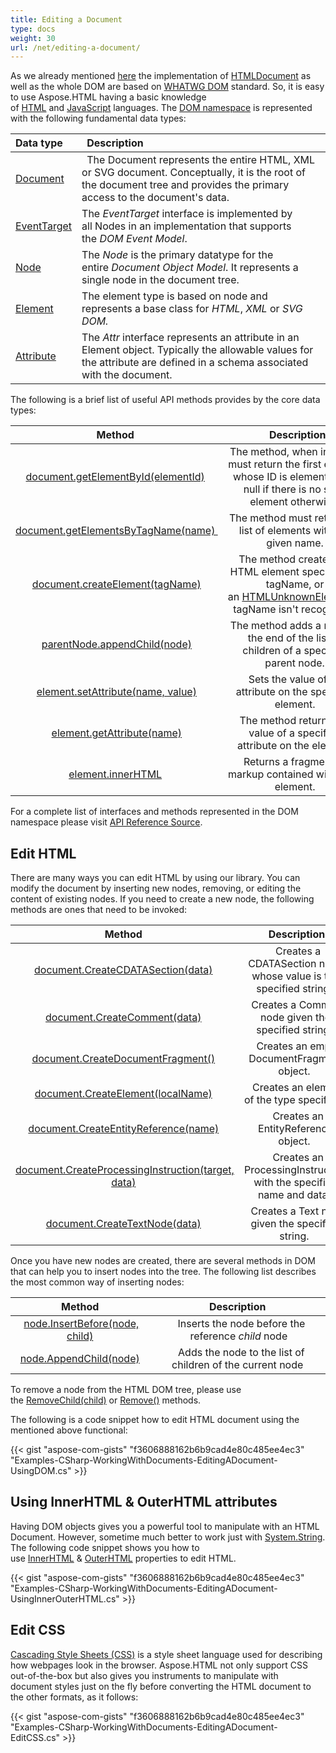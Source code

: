 ```yaml
---
title: Editing a Document
type: docs
weight: 30
url: /net/editing-a-document/
---
```


As we already mentioned [here](/html/net/creating-a-document-html/) the implementation of [HTMLDocument](https://apireference.aspose.com/net/html/aspose.html/htmldocument) as well as the whole DOM are based on [WHATWG DOM](https://dom.spec.whatwg.org/) standard. So, it is easy to use Aspose.HTML having a basic knowledge of [HTML](https://en.wikipedia.org/wiki/HTML) and [JavaScript](https://en.wikipedia.org/wiki/JavaScript) languages.
The [DOM namespace](https://apireference.aspose.com/net/html/aspose.html.dom/) is represented with the following fundamental data types:

|**Data type** |` `**Description**|
| :- | :- |
|[Document](https://apireference.aspose.com/net/html/aspose.html.dom/document)|` `The Document represents the entire HTML, XML or SVG document. Conceptually, it is the root of the document tree and provides the primary access to the document's data.|
|[EventTarget](https://apireference.aspose.com/net/html/aspose.html.dom/eventtarget)|The *EventTarget* interface is implemented by all Nodes in an implementation that supports the *DOM Event Model*.|
|[Node](https://apireference.aspose.com/net/html/aspose.html.dom/node)|The *Node* is the primary datatype for the entire *Document Object Model*. It represents a single node in the document tree.|
|[Element](https://apireference.aspose.com/net/html/aspose.html.dom/element)|The element type is based on node and represents a base class for *HTML*, *XML* or *SVG DOM.*|
|[Attribute](https://apireference.aspose.com/net/html/aspose.html.dom/attr)|The *Attr* interface represents an attribute in an Element object. Typically the allowable values for the attribute are defined in a schema associated with the document.|
The following is a brief list of useful API methods provides by the core data types:

|**Method** |` `**Description**|
| :-: | :-: |
|[document.getElementById(elementId)](https://apireference.aspose.com/net/html/aspose.html.dom/document/methods/getelementbyid) |The method, when invoked, must return the first element whose ID is elementId and null if there is no such element otherwise.|
|[document.getElementsByTagName(name) ](https://apireference.aspose.com/net/html/aspose.html.dom/document/methods/getelementsbytagname)|The method must return the list of elements with the given name.|
|[document.createElement(tagName)](https://apireference.aspose.com/net/html/aspose.html.dom/document/methods/createelement)|The method creates the HTML element specified by tagName, or an [HTMLUnknownElement](https://apireference.aspose.com/net/html/aspose.html/htmlunknownelement) if tagName isn't recognized.|
|[parentNode.appendChild(node)](https://apireference.aspose.com/net/html/aspose.html.dom/node/methods/appendchild)|The method adds a node to the end of the list of children of a specified parent node.|
|[element.setAttribute(name, value)](https://apireference.aspose.com/net/html/aspose.html.dom/element/methods/setattribute)|Sets the value of an attribute on the specified element.|
|[element.getAttribute(name)](https://apireference.aspose.com/net/html/aspose.html.dom/element/methods/getattribute)|The method returns the value of a specified attribute on the element.|
|[element.innerHTML](https://apireference.aspose.com/net/html/aspose.html.dom/element/properties/innerhtml) |Returns a fragment of markup contained within the element.|
For a complete list of interfaces and methods represented in the DOM namespace please visit [API Reference Source](https://apireference.aspose.com/net/html/aspose.html.dom/).
## **Edit HTML**
There are many ways you can edit HTML by using our library. You can modify the document by inserting new nodes, removing, or editing the content of existing nodes. If you need to create a new node, the following methods are ones that need to be invoked:

|**Method** |` `**Description** |
| :-: | :-: |
|[document.CreateCDATASection(data)](https://apireference.aspose.com/net/html/aspose.html.dom/document/methods/createcdatasection) |` `Creates a CDATASection node whose value is the specified string. |
|[document.CreateComment(data)](https://apireference.aspose.com/net/html/aspose.html.dom/document/methods/createcomment) |` `Creates a Comment node given the specified string. |
|[document.CreateDocumentFragment()](https://apireference.aspose.com/net/html/aspose.html.dom/document/methods/createdocumentfragment) |` `Creates an empty DocumentFragment object. |
|[document.CreateElement(localName)](https://apireference.aspose.com/net/html/aspose.html.dom/document/methods/createelement) |` `Creates an element of the type specified. |
|[document.CreateEntityReference(name)](https://apireference.aspose.com/net/html/aspose.html.dom/document/methods/createentityreference) |` `Creates an EntityReference object. |
|[document.CreateProcessingInstruction(target, data)](https://apireference.aspose.com/net/html/aspose.html.dom/document/methods/createprocessinginstruction) |` `Creates an ProcessingInstruction with the specified name and data. |
|[document.CreateTextNode(data)](https://apireference.aspose.com/net/html/aspose.html.dom/document/methods/createtextnode) |` `Creates a Text node given the specified string. |


Once you have new nodes are created, there are several methods in DOM that can help you to insert nodes into the tree. The following list describes the most common way of inserting nodes: 

|**Method** |**Description** |
| :-: | :-: |
|[node.InsertBefore(node, child)](https://apireference.aspose.com/net/html/aspose.html.dom/node/methods/insertbefore) |` `Inserts the node before the reference *child* node|
|[node.AppendChild(node)](https://apireference.aspose.com/net/html/aspose.html.dom/node/methods/appendchild) |` `Adds the node to the list of children of the current node |
To remove a node from the HTML DOM tree, please use the [RemoveChild(child)](https://apireference.aspose.com/net/html/aspose.html.dom/node/methods/removechild) or [Remove()](https://apireference.aspose.com/net/html/aspose.html.dom/node/methods/removechild) methods.



The following is a code snippet how to edit HTML document using the mentioned above functional:

{{< gist "aspose-com-gists" "f3606888162b6b9cad4e80c485ee4ec3" "Examples-CSharp-WorkingWithDocuments-EditingADocument-UsingDOM.cs" >}}
## **Using InnerHTML & OuterHTML attributes**
Having DOM objects gives you a powerful tool to manipulate with an HTML Document. However, sometime much better to work just with [System.String](https://docs.microsoft.com/en-us/dotnet/api/system.string?view=netframework-4.8). The following code snippet shows you how to use [InnerHTML](https://apireference.aspose.com/net/html/aspose.html.dom/element/properties/innerhtml) & [OuterHTML](https://apireference.aspose.com/net/html/aspose.html.dom/element/properties/outerhtml) properties to edit HTML.

{{< gist "aspose-com-gists" "f3606888162b6b9cad4e80c485ee4ec3" "Examples-CSharp-WorkingWithDocuments-EditingADocument-UsingInnerOuterHTML.cs" >}}
## **Edit CSS**
[Cascading Style Sheets (CSS)](https://en.wikipedia.org/wiki/Cascading_Style_Sheets) is a style sheet language used for describing how webpages look in the browser. Aspose.HTML not only support CSS out-of-the-box but also gives you instruments to manipulate with document styles just on the fly before converting the HTML document to the other formats, as it follows:

{{< gist "aspose-com-gists" "f3606888162b6b9cad4e80c485ee4ec3" "Examples-CSharp-WorkingWithDocuments-EditingADocument-EditCSS.cs" >}}

